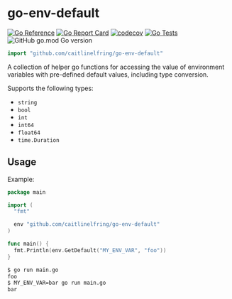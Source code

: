 # go-env-default

[![Go Reference](https://pkg.go.dev/badge/github.com/caitlinelfring/go-env-default.svg)](https://pkg.go.dev/github.com/caitlinelfring/go-env-default)
[![Go Report Card](https://goreportcard.com/badge/github.com/caitlinelfring/go-env-default)](https://goreportcard.com/report/github.com/caitlinelfring/go-env-default)
[![codecov](https://codecov.io/gh/caitlinelfring/go-env-default/branch/main/graph/badge.svg?token=Og3fM2U2HE)](https://codecov.io/gh/caitlinelfring/go-env-default)
[![Go Tests](https://github.com/caitlinelfring/go-env-default/actions/workflows/tests.yaml/badge.svg)](https://github.com/caitlinelfring/go-env-default/actions/workflows/tests.yaml)
![GitHub go.mod Go version](https://img.shields.io/github/go-mod/go-version/caitlinelfring/go-env-default)

```go
import "github.com/caitlinelfring/go-env-default"
```

A collection of helper go functions for accessing the value of
environment variables with pre-defined default values, including type conversion.

Supports the following types:

* `string`
* `bool`
* `int`
* `int64`
* `float64`
* `time.Duration`

## Usage

Example:

```go
package main

import (
  "fmt"

  env "github.com/caitlinelfring/go-env-default"
)

func main() {
  fmt.Println(env.GetDefault("MY_ENV_VAR", "foo"))
}
```

```bash
$ go run main.go
foo
$ MY_ENV_VAR=bar go run main.go
bar
```
